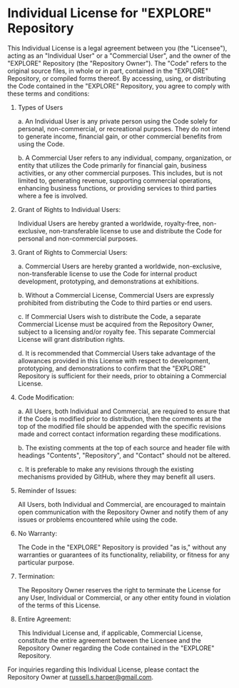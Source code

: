 # Individual License for "EXPLORE" Repository

This Individual License is a legal agreement between you (the "Licensee"), acting as an "Individual User" or a "Commercial User", and the owner of the "EXPLORE" Repository (the "Repository Owner"). The "Code" refers to the original source files, in whole or in part, contained in the "EXPLORE" Repository, or compiled forms thereof. By accessing, using, or distributing the Code contained in the "EXPLORE" Repository, you agree to comply with these terms and conditions:

1. Types of Users

    a. An Individual User is any private person using the Code solely for personal, non-commercial, or recreational purposes. They do not intend to generate income, financial gain, or other commercial benefits from using the Code.

    b. A Commercial User refers to any individual, company, organization, or entity that utilizes the Code primarily for financial gain, business activities, or any other commercial purposes. This includes, but is not limited to, generating revenue, supporting commercial operations, enhancing business functions, or providing services to third parties where a fee is involved.

2. Grant of Rights to Individual Users:

    Individual Users are hereby granted a worldwide, royalty-free, non-exclusive, non-transferable license to use and distribute the Code for personal and non-commercial purposes.

3. Grant of Rights to Commercial Users:

    a. Commercial Users are hereby granted a worldwide, non-exclusive, non-transferable license to use the Code for internal product development, prototyping, and demonstrations at exhibitions.

    b. Without a Commercial License, Commercial Users are expressly prohibited from distributing the Code to third parties or end users.

    c. If Commercial Users wish to distribute the Code, a separate Commercial License must be acquired from the Repository Owner, subject to a licensing and/or royalty fee. This separate Commercial License will grant distribution rights.

    d. It is recommended that Commercial Users take advantage of the allowances provided in this License with respect to development, prototyping, and demonstrations to confirm that the "EXPLORE" Repository is sufficient for their needs, prior to obtaining a Commercial License.

4. Code Modification:

    a. All Users, both Individual and Commercial, are required to ensure that if the Code is modified prior to distribution, then the comments at the top of the modified file should be appended with the specific revisions made and correct contact information regarding these modifications.

    b. The existing comments at the top of each source and header file with headings "Contents", "Repository", and "Contact" should not be altered.

    c. It is preferable to make any revisions through the existing mechanisms provided by GitHub, where they may benefit all users.

5. Reminder of Issues:

    All Users, both Individual and Commercial, are encouraged to maintain open communication with the Repository Owner and notify them of any issues or problems encountered while using the code.

6. No Warranty:

    The Code in the "EXPLORE" Repository is provided "as is," without any warranties or guarantees of its functionality, reliability, or fitness for any particular purpose.

7. Termination:

    The Repository Owner reserves the right to terminate the License for any User, Individual or Commercial, or any other entity found in violation of the terms of this License.

8. Entire Agreement:

    This Individual License and, if applicable, Commercial License, constitute the entire agreement between the Licensee and the Repository Owner regarding the Code contained in the "EXPLORE" Repository.

For inquiries regarding this Individual License, please contact the Repository Owner at russell.s.harper@gmail.com.
